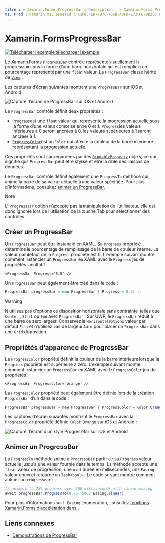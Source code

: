 ```yaml
---
titre : « Xamarin.Forms ProgressBar » Description : « Xamarin.Forms ProgressBar est un contrôle qui représente visuellement la progression sous la forme d’une barre horizontale qui est remplie en fonction d’une propriété de type float ».
ms. Prod : xamarin ms. assetId : C2F85FED-797C-466B-A0FD-E73CFB79B267 ms. Technology : xamarin-Forms Author : profexorgeek ms. Author : jusjohns ms. Date : 07/09/2019 No-Loc : [ Xamarin.Forms , Xamarin.Essentials ]
---
```


# <a name="xamarinforms-progressbar"></a>Xamarin.FormsProgressBar
[![Télécharger ](~/media/shared/download.png) l’exemple télécharger l’exemple](https://docs.microsoft.com/samples/xamarin/xamarin-forms-samples/userinterface-progressbardemos/)

Le Xamarin.Forms [`ProgressBar`](xref:Xamarin.Forms.ProgressBar) contrôle représente visuellement la progression sous la forme d’une barre horizontale qui est remplie à un pourcentage représenté par une `float` valeur. La `ProgressBar` classe hérite de [`View`](xref:Xamarin.Forms.View) .

Les captures d’écran suivantes montrent une `ProgressBar` sur iOS et Android :

![Capture d’écran de ProgressBar sur iOS et Android](progressbar-images/progressbars-default.png "ProgressBar sur iOS et Android")

Le `ProgressBar` contrôle définit deux propriétés :

* [`Progress`](xref:Xamarin.Forms.ProgressBar.Progress)est une `float` valeur qui représente la progression actuelle sous la forme d’une valeur comprise entre 0 et 1. `Progress`les valeurs inférieures à 0 seront ancrées à 0, les valeurs supérieures à 1 seront ancrées à 1.
* [`ProgressColor`](xref:Xamarin.Forms.ProgressBar.ProgressColor)est un `Color` qui affecte la couleur de la barre intérieure représentant la progression actuelle.

Ces propriétés sont sauvegardées par des [`BindableProperty`](xref:Xamarin.Forms.BindableProperty) objets, ce qui signifie que `ProgressBar` peut être stylisé et être la cible des liaisons de données.

Le `ProgressBar` contrôle définit également une `ProgressTo` méthode qui anime la barre de sa valeur actuelle à une valeur spécifiée. Pour plus d’informations, consultez [animer un ProgressBar](#animate-a-progressbar).

> [!NOTE]
> L' `ProgressBar` option n’accepte pas la manipulation de l’utilisateur. elle est donc ignorée lors de l’utilisation de la touche Tab pour sélectionner des contrôles.

## <a name="create-a-progressbar"></a>Créer un ProgressBar

Un `ProgressBar` peut être instancié en XAML. Sa `Progress` propriété détermine le pourcentage de remplissage de la barre de couleur interne. La valeur par défaut de la `Progress` propriété est 0. L’exemple suivant montre comment instancier un `ProgressBar` en XAML avec le `Progress` jeu de propriétés facultatif :

```xaml
<ProgressBar Progress="0.5" />
```

Un `ProgressBar` peut également être créé dans le code :

```csharp
ProgressBar progressBar = new ProgressBar { Progress = 0.5f };
```

> [!WARNING]
> N’utilisez pas d’options de disposition horizontale sans contrainte, telles que `Center` , `Start` ou `End` avec `ProgressBar` . Sur UWP, le `ProgressBar` réduit à une barre de zéro largeur. Conservez la `HorizontalOptions` valeur par défaut `Fill` et n’utilisez pas de largeur `Auto` pour placer un `ProgressBar` dans une `Grid` disposition.

## <a name="progressbar-appearance-properties"></a>Propriétés d’apparence de ProgressBar

La `ProgressColor` propriété définit la couleur de la barre intérieure lorsque la `Progress` propriété est supérieure à zéro. L’exemple suivant montre comment instancier un `ProgressBar` en XAML avec le `ProgressColor` jeu de propriétés :

```xaml
<ProgressBar ProgressColor="Orange" />
```

La `ProgressColor` propriété peut également être définie lors de la création `ProgressBar` d’un dans le code :

```csharp
ProgressBar progressBar = new ProgressBar { ProgressColor = Color.Orange };
```

Les captures d’écran suivantes montrent le `ProgressBar` avec la `ProgressColor` propriété définie `Color.Orange` sur iOS et Android :

![Capture d’écran d’un style ProgressBar sur iOS et Android](progressbar-images/progressbars-styled.png "ProgressBar stylisé sur iOS et Android")

## <a name="animate-a-progressbar"></a>Animer un ProgressBar

La `ProgressTo` méthode anime à `ProgressBar` partir de sa `Progress` valeur actuelle jusqu’à une valeur fournie dans le temps. La méthode accepte une `float` valeur de progression, une `uint` durée en millisecondes, une `Easing` valeur enum et retourne un `Task<bool>` . Le code suivant montre comment animer un `ProgressBar` :

```csharp
// animate to 75% progress over 500 milliseconds with linear easing
await progressBar.ProgressTo(0.75, 500, Easing.Linear);
```

Pour plus d’informations sur l' `Easing` énumération, consultez [fonctions Xamarin.Forms d’accélération dans ](~/xamarin-forms/user-interface/animation/easing.md).

## <a name="related-links"></a>Liens connexes

* [Démonstrations de ProgressBar](https://docs.microsoft.com/samples/xamarin/xamarin-forms-samples/userinterface-progressbardemos/)
